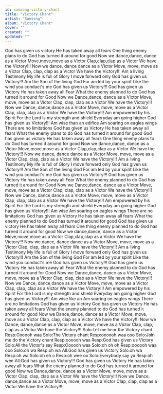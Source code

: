 ```yaml
---
id: samsong-victory-chant
title: "Victory Chant"
artist: "Samsong"
album: "Victory Chant"
cover: ""
created: ""
updated: ""
---
```


God has given us victory
He has taken away all fears
One thing enemy plans to do
God has turned it around for good
Now we dance,dance, dance as a Victor
Move,move,move as a Victor
Clap,clap,clap as a Victor
We have the Victory!!!
Now we dance, dance dance as a Victor
Move, move, move as a Victor
Clap, clap, clap as a Victor
We have the Victory!!!
Am a living Testimony
My life is full of Glory
I move forward only
God has given us Victory!!!
Am the Son of the living God
For am led by your spirit
Like the wind you conduct's me
God has given us Victory!!!
God has given us Victory
He has taken away all Fear
What the enemy planned to do
God has turned it around for Good
Now we Dance,dance, dance as a Victor
Move, move, move as a Victor
Clap, clap, clap as a Victor
We have the Victory!!!
Now we Dance, dance,dance as a Victor
Move, move, move as a Victor
Clap, clap, clap as a Victor
We have the Victory!!!
Am empowered by his Spirit
For the Lord is my strength and shield
Everyday am going higher
God has given us Victory!!!
Am wise than an edifice
Am soaring on eagles wings
There are no limitations
God has given us Victory
He has taken away all fears
What the enemy plans to do
God has turned it around for good
God has given us victory
He has taken away all fears
One thing enemy plans to do
God has turned it around for good
Now we dance,dance, dance as a Victor
Move,move,move as a Victor
Clap,clap,clap as a Victor
We have the Victory!!!
Now we dance, dance dance as a Victor
Move, move, move as a Victor
Clap, clap, clap as a Victor
We have the Victory!!!
Am a living Testimony
My life is full of Glory
I move forward only
God has given us Victory!!!
Am the Son of the living God
For am led by your spirit
Like the wind you conduct's me
God has given us Victory!!!
God has given us Victory
He has taken away all Fear
What the enemy planned to do
God has turned it around for Good
Now we Dance,dance, dance as a Victor
Move, move, move as a Victor
Clap, clap, clap as a Victor
We have the Victory!!!
Now we Dance, dance,dance as a Victor
Move, move, move as a Victor
Clap, clap, clap as a Victor
We have the Victory!!!
Am empowered by his Spirit
For the Lord is my strength and shield
Everyday am going higher
God has given us Victory!!!
Am wise
Am soaring on eagles wings
There are no limitations
God has given us Victory
He has taken away all fears
What the enemy planned to do
God has turned it around for good
God has given us victory
He has taken away all fears
One thing enemy planned to do
God has turned it around for good
Now we dance,dance, dance as a Victor
Move,move,move as a Victor
Clap,clap,clap as a Victor
We have the Victory!!!
Now we dance, dance dance as a Victor
Move, move, move as a Victor
Clap, clap, clap as a Victor
We have the Victory!!!
Am a living Testimony
My life is full of Glory
I move forward only
God has given us Victory!!!
Am the Son of the living God
For am led by your spirit
Like the wind you conduct's me
God has given us Victory!!!
God has given us Victory
He has taken away all Fear
What the enemy planned to do
God has turned it around for Good
Now we Dance,dance, dance as a Victor
Move, move, move as a Victor
Clap, clap, clap as a Victor
We have the Victory!!!
Now we Dance, dance,dance as a Victor
Move, move, move as a Victor
Clap, clap, clap as a Victor
We have the Victory!!!
Am empowered by his Spirit
For the Lord is my strength and shield
Everyday am going higher
God has given us Victory!!!
Am wise like an
Am soaring on eagles wings
There are no limitations
God has given us Victory
God has given us Victory
He has taken away all fears
What the enemy planned to do
God has turned it around for good
Now we Dance,dance, dance as a Victor
Move, move, move as a Victor
Clap, clap, clap as a Victor
We have the Victory!!!
Now we Dance, dance,dance as a Victor
Move, move, move as a Victor
Clap, clap, clap as a Victor
We have the Victory!!!
Solo:Let me hear the Victory chant
Resp:Oooooh waa
Solo:The Victory chant
Resp:oooooh waa ooo
Solo:Join me do the Victory chant
Resp:oooooh waa
Resp:God has given us Victory
Solo:All the Victor's say
Resp:Oooooh waa
Solo:oh oh oh
Resp:oooooh waa ooo
Solo:oh wa
Resp:oh wa
All:God has given us Victory
Solo:oh wa
Resp:oh wa
Solo:oh eh o
Resp:oh wee oo
Solo:Everybody say ya
Resp:oh wee
All:God has given us Victory!!!
God has given us Victory
He has taken away all fears
What the enemy planned to do
God has turned it around for good
Now we Dance,dance, dance as a Victor
Move, move, move as a Victor
Clap, clap, clap as a Victor
We have the Victory!!!
Now we Dance, dance,dance as a Victor
Move, move, move as a Victor
Clap, clap, clap as a Victor
We have the Victory!!!